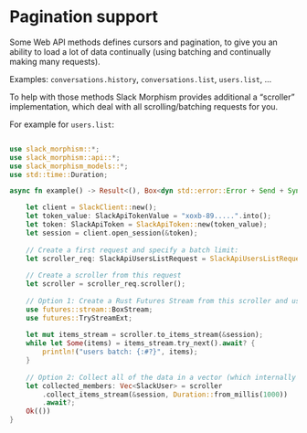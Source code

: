 # Pagination support
Some Web API methods defines cursors and pagination, to give you an ability to load a lot of data continually
(using batching and continually making many requests).

Examples: `conversations.history`, `conversations.list`, `users.list`, ...

To help with those methods Slack Morphism provides additional a “scroller” implementation,
which deal with all scrolling/batching requests for you.

For example for `users.list`:

```rust

use slack_morphism::*;
use slack_morphism::api::*;
use slack_morphism_models::*;
use std::time::Duration;

async fn example() -> Result<(), Box<dyn std::error::Error + Send + Sync>> {

    let client = SlackClient::new();
    let token_value: SlackApiTokenValue = "xoxb-89.....".into();
    let token: SlackApiToken = SlackApiToken::new(token_value);
    let session = client.open_session(&token);
    
    // Create a first request and specify a batch limit:
    let scroller_req: SlackApiUsersListRequest = SlackApiUsersListRequest::new().with_limit(5);
    
    // Create a scroller from this request
    let scroller = scroller_req.scroller();
    
    // Option 1: Create a Rust Futures Stream from this scroller and use it
    use futures::stream::BoxStream;
    use futures::TryStreamExt;
    
    let mut items_stream = scroller.to_items_stream(&session);
    while let Some(items) = items_stream.try_next().await? {
        println!("users batch: {:#?}", items);
    }
    
    // Option 2: Collect all of the data in a vector (which internally uses the same approach above)
    let collected_members: Vec<SlackUser> = scroller
        .collect_items_stream(&session, Duration::from_millis(1000))
        .await?;
    Ok(())
}

```